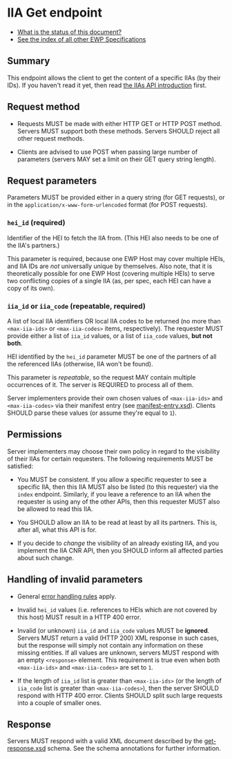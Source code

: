 IIA Get endpoint
================

* [What is the status of this document?][statuses]
* [See the index of all other EWP Specifications][develhub]


Summary
-------

This endpoint allows the client to get the content of a specific IIAs (by their
IDs). If you haven't read it yet, then read
[the IIAs API introduction][iias-api] first.


Request method
--------------

 * Requests MUST be made with either HTTP GET or HTTP POST method. Servers MUST
   support both these methods. Servers SHOULD reject all other request methods.

 * Clients are advised to use POST when passing large number of parameters
   (servers MAY set a limit on their GET query string length).


Request parameters
------------------

Parameters MUST be provided either in a query string (for GET requests), or in
the `application/x-www-form-urlencoded` format (for POST requests).


### `hei_id` (required)

Identifier of the HEI to fetch the IIA from. (This HEI also needs to be one of
the IIA's partners.)

This parameter is required, because one EWP Host may cover multiple HEIs, and
IIA IDs are *not* universally unique by themselves. Also note, that it is
theoretically possible for one EWP Host (covering multiple HEIs) to serve two
conflicting copies of a single IIA (as, per spec, each HEI can have a copy of
its own).


### `iia_id` or `iia_code` (repeatable, required)

A list of local IIA identifiers OR local IIA codes to be returned (no more than
`<max-iia-ids>` or `<max-iia-codes>` items, respectively). The requester MUST
provide either a list of `iia_id` values, or a list of `iia_code` values, **but
not both**.

HEI identified by the `hei_id` parameter MUST be one of the partners of all the
referenced IIAs (otherwise, IIA won't be found).

This parameter is *repeatable*, so the request MAY contain multiple occurrences
of it. The server is REQUIRED to process all of them.

Server implementers provide their own chosen values of `<max-iia-ids>` and
`<max-iia-codes>` via their manifest entry (see
[manifest-entry.xsd](manifest-entry.xsd)). Clients SHOULD parse these values
(or assume they're equal to `1`).


Permissions
-----------

Server implementers may choose their own policy in regard to the visibility of
their IIAs for certain requesters. The following requirements MUST be
satisfied:

* You MUST be consistent. If you allow a specific requester to see a specific
  IIA, then this IIA MUST also be listed (to this requester) via the `index`
  endpoint. Similarly, if you leave a reference to an IIA when the requester is
  using any of the other APIs, then this requester MUST also be allowed to read
  this IIA.

* You SHOULD allow an IIA to be read at least by all its partners. This is,
  after all, what this API is for.

* If you decide to *change* the visibility of an already existing IIA, and you
  implement the IIA CNR API, then you SHOULD inform all affected parties about
  such change.


Handling of invalid parameters
------------------------------

 * General [error handling rules][error-handling] apply.

 * Invalid `hei_id` values (i.e. references to HEIs which are not covered by
   this host) MUST result in a HTTP 400 error.

 * Invalid (or unknown) `iia_id` and `iia_code` values MUST be **ignored**.
   Servers MUST return a valid (HTTP 200) XML response in such cases, but the
   response will simply not contain any information on these missing entities.
   If all values are unknown, servers MUST respond with an empty `<response>`
   element. This requirement is true even when both `<max-iia-ids>` and
   `<max-iia-codes>` are set to `1`.

 * If the length of `iia_id` list is greater than `<max-iia-ids>` (or the
   length of `iia_code` list is greater than `<max-iia-codes>`), then the
   server SHOULD respond with HTTP 400 error. Clients SHOULD split such large
   requests into a couple of smaller ones.


Response
--------

Servers MUST respond with a valid XML document described by the
[get-response.xsd](get-response.xsd) schema. See the schema annotations for
further information.


[develhub]: http://developers.erasmuswithoutpaper.eu/
[statuses]: https://github.com/erasmus-without-paper/ewp-specs-management#statuses
[iias-api]: https://github.com/erasmus-without-paper/ewp-specs-api-iias
[echo]: https://github.com/erasmus-without-paper/ewp-specs-api-echo
[error-handling]: https://github.com/erasmus-without-paper/ewp-specs-architecture#error-handling
